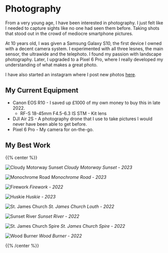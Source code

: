 # Photography

From a very young age, I have been interested in photography. I just felt like I needed to capture sights like no one had seen them before. Taking shots that stood out in the crowd of mediocre smartphone pictures.

At 10 years old, I was given a Samsung Galaxy S10, the first device I owned with a decent camera system. I experimented with all three lesnes, the main sensor, the ultrawide and the telephoto. I found my passion with landscape photography. Later, I upgraded to a Pixel 6 Pro, where I really developed my understanding of what makes a great photo.

I have also started an instagram where I post new photos [here](https://instagram.com/xander.pics).

## My Current Equipment

- Canon EOS R10 - I saved up £1000 of my own money to buy this in late 2022.
  - RF-S 18-45mm F4.5-6.3 IS STM - Kit lens
- DJI Air 2S - A photography drone that I use to take pictures I would never have been able to get before.
- Pixel 6 Pro - My camera for on-the-go.

## My Best Work

{{% center %}}

![Cloudy Motorway Sunset](/images/photographs/motorway-sunset.jpg) *Cloudy Motorway Sunset - 2023*

![Monochrome Road](/images/photographs/monochrome-road.jpg) *Monochrome Road - 2023*

![Firework](/images/photographs/firework.jpg) *Firework - 2022*

![Huskie](/images/photographs/huskie.jpg) *Huskie - 2023*

![St. James Church](/images/photographs/st-james-church-louth.jpg) *St. James Church Louth - 2022*

![Sunset River](/images/photographs/sunset-river.jpg) *Sunset River - 2022*

![St. James Church Spire](/images/photographs/st-james-church-louth-spire.jpg) *St. James Church Spire - 2022*

![Wood Burner](/images/photographs/wood-burner.jpg) *Wood Burner - 2022*

{{% /center %}}
